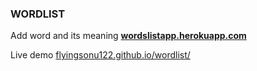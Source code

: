 ### WORDLIST

Add word and its meaning **[wordslistapp.herokuapp.com](https://wordslistapp.herokuapp.com/)**


Live demo [flyingsonu122.github.io/wordlist/](https://flyingsonu122.github.io/wordlist)
